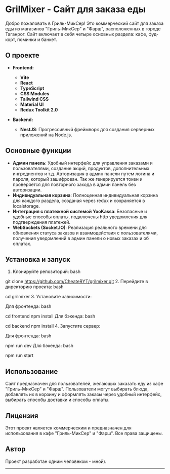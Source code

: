 # GrilMixer - Сайт для заказа еды

Добро пожаловать в Гриль-МикСер! Это коммерческий сайт для заказа еды из магазинов "Гриль-МикСер" и "Фарш", расположенных в городе Таганрог. Сайт включает в себя четыре основных раздела: кафе, фуд-корт, поминки и банкет.

## О проекте

- **Frontend:**

  - **Vite**
  - **React**
  - **TypeScript**
  - **CSS Modules**
  - **Tailwind CSS**
  - **Material UI**
  - **Redux Toolkit 2.0**

- **Backend:**
  - **NestJS**: Прогрессивный фреймворк для создания серверных приложений на Node.js.

## Основные функции

- **Админ панель**: Удобный интерфейс для управления заказами и пользователями, создание акций, продуктов, дополнительных ингредиентов и т.д. Авторизация в админ панели путем логина и пароля, который зашифрован. Так же генерируется токен и проверяется для повторного захода в админ панель без авторизации.
- **Индивидуальная корзина**: Полноценная индивидуальная корзина для каждого раздела, созданая через redux и сохраняется в localstorage.
- **Интеграция с платежной системой YooKassa**: Безопасные и удобные способы оплаты, подключены http уведомления для подтверждения платежей.
- **WebSockets (Socket.IO)**: Реализация реального времени для обновления статуса заказов и взаимодействия с пользователями, получения уведомлений в админ панели о новых заказах и об оплатах.

## Установка и запуск

1. Клонируйте репозиторий:
   bash

git clone https://github.com/CheateRYT/grilmixer.git 2. Перейдите в директорию проекта:
bash

cd grilmixer 3. Установите зависимости:

Для фронтенда:
bash

cd frontend
npm install
Для бэкенда:
bash

cd backend
npm install 4. Запустите сервер:

Для фронтенда:
bash

npm run dev
Для бэкенда:
bash

npm run start

## Использование

Сайт предназначен для пользователей, желающих заказать еду из кафе "Гриль-МикСер" и "Фарш". Пользователи могут выбирать блюда, добавлять их в корзину и оформлять заказы через удобный интерфейс, выбирать способы доставки и способы оплаты.

## Лицензия

Этот проект является коммерческим и предназначен для использования в кафе "Гриль-МикСер" и "Фарш". Все права защищены.

## Автор

Проект разработан одним человеком - мной).

---
